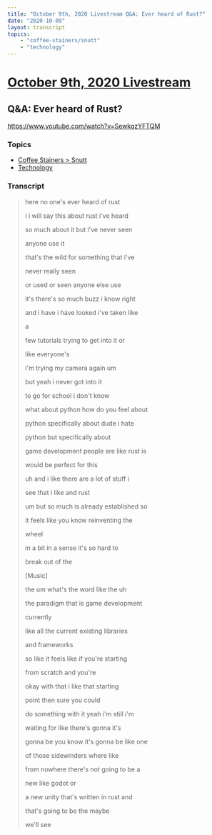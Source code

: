 ```yaml
---
title: "October 9th, 2020 Livestream Q&A: Ever heard of Rust?"
date: "2020-10-09"
layout: transcript
topics:
    - "coffee-stainers/snutt"
    - "technology"
---
```

# [October 9th, 2020 Livestream](../2020-10-09.md)
## Q&A: Ever heard of Rust?
https://www.youtube.com/watch?v=SewkqzYFTQM

### Topics
* [Coffee Stainers > Snutt](../topics/coffee-stainers/snutt.md)
* [Technology](../topics/technology.md)

### Transcript

> here no one's ever heard of rust
>
> i i will say this about rust i've heard
>
> so much about it but i've never seen
>
> anyone use it
>
> that's the wild for something that i've
>
> never really seen
>
> or used or seen anyone else use
>
> it's there's so much buzz i know right
>
> and i have i have looked i've taken like
>
> a
>
> few tutorials trying to get into it or
>
> like everyone's
>
> i'm trying my camera again um
>
> but yeah i never got into it
>
> to go for school i don't know
>
> what about python how do you feel about
>
> python specifically about dude i hate
>
> python but specifically about
>
> game development people are like rust is
>
> would be perfect for this
>
> uh and i like there are a lot of stuff i
>
> see that i like and rust
>
> um but so much is already established so
>
> it feels like you know reinventing the
>
> wheel
>
> in a bit in a sense it's so hard to
>
> break out of the
>
> [Music]
>
> the um what's the word like the uh
>
> the paradigm that is game development
>
> currently
>
> like all the current existing libraries
>
> and frameworks
>
> so like it feels like if you're starting
>
> from scratch and you're
>
> okay with that i like that starting
>
> point then sure you could
>
> do something with it yeah i'm still i'm
>
> waiting for like there's gonna it's
>
> gonna be you know it's gonna be like one
>
> of those sidewinders where like
>
> from nowhere there's not going to be a
>
> new like godot or
>
> a new unity that's written in rust and
>
> that's going to be the maybe
>
> we'll see
>
